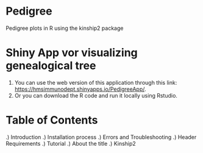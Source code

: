 # Pedigree
Pedigree plots in R using the kinship2 package
# Shiny App vor visualizing genealogical tree
  1) You can use the web version of this application through this link: https://hmsimmunodept.shinyapps.io/PedigreeApp/.
  2) Or you can download the R code and run it locally using Rstudio.
# Table of Contents 
  .) Introduction 
  .) Installation process
  .) Errors and Troubleshooting 
  .) Header Requirements
  .) Tutorial
  .) About the title 
  .) Kinship2 
    
  
